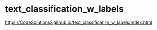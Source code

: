 # text_classification_w_labels

https://CodeSolutions2.github.io/text_classification_w_labels/index.html
